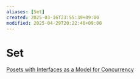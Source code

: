 ```yaml
---
aliases: [Set]
created: 2025-03-16T23:55:39+09:00
modified: 2025-04-29T20:22:40+09:00
---
```


# Set

[Posets with Interfaces as a Model for Concurrency](https://arxiv.org/abs/2106.10895)
